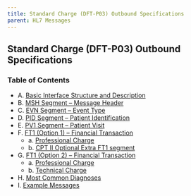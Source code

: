 ```yaml
---
title: Standard Charge (DFT-P03) Outbound Specifications 
parent: HL7 Messages
---
```


## Standard Charge (DFT-P03) Outbound Specifications

### Table of Contents

- A. [Basic Interface Structure and Description](Basic_Interface_Structure_and_Description.md)
- B. [MSH Segment – Message Header](docs/integration/DFT_Results/MSH_Segment_Message_Header.md)
- C. [EVN Segment – Event Type](EVN_Segment_Event_Type.md)
- D. [PID Segment – Patient Identification](PID_Segment_Patient_Identification.md)
- E. [PV1 Segment – Patient Visit](PV1_Segment_Patient_Visit.md)
- F. [FT1 (Option 1) – Financial Transaction](FT1_Option1_Financial_Transaction.md)
   - a. [Professional Charge](FT1_Option1_Professional_Charge.md)
   - b. [CPT II Optional Extra FT1 segment](FT1_Option1_CPT_II_Optional_Extra_FT1_segment.md)
- G. [FT1 (Option 2) – Financial Transaction](FT1_Option2_Financial_Transaction.md)
   - a. [Professional Charge](FT1_Option2_Professional_Charge.md)
   - b. [Technical Charge](FT1_Option2_Technical_Charge.md)
- H. [Most Common Diagnoses](Most_Common_Diagnoses.md)
- I. [Example Messages](Example_Messages.md)

